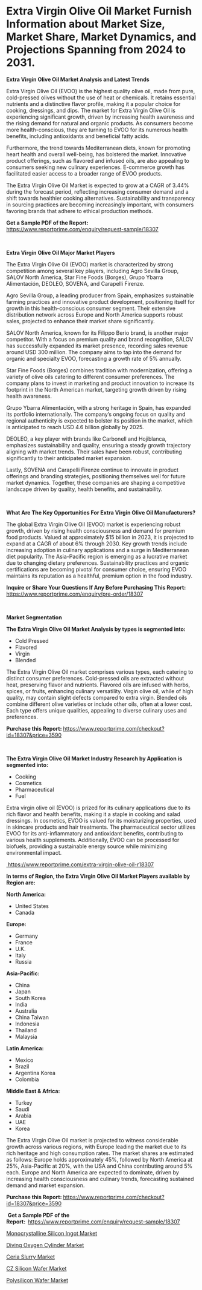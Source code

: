 <p><h1>Extra Virgin Olive Oil Market Furnish Information about Market Size, Market Share, Market Dynamics, and Projections Spanning from 2024 to 2031.</h1></p><p><strong>Extra Virgin Olive Oil Market Analysis and Latest Trends</strong></p>
<p><p>Extra Virgin Olive Oil (EVOO) is the highest quality olive oil, made from pure, cold-pressed olives without the use of heat or chemicals. It retains essential nutrients and a distinctive flavor profile, making it a popular choice for cooking, dressings, and dips. The market for Extra Virgin Olive Oil is experiencing significant growth, driven by increasing health awareness and the rising demand for natural and organic products. As consumers become more health-conscious, they are turning to EVOO for its numerous health benefits, including antioxidants and beneficial fatty acids.</p><p>Furthermore, the trend towards Mediterranean diets, known for promoting heart health and overall well-being, has bolstered the market. Innovative product offerings, such as flavored and infused oils, are also appealing to consumers seeking new culinary experiences. E-commerce growth has facilitated easier access to a broader range of EVOO products.</p><p>The Extra Virgin Olive Oil Market is expected to grow at a CAGR of 3.44% during the forecast period, reflecting increasing consumer demand and a shift towards healthier cooking alternatives. Sustainability and transparency in sourcing practices are becoming increasingly important, with consumers favoring brands that adhere to ethical production methods.</p></p>
<p><strong>Get a Sample PDF of the Report:&nbsp;</strong> <a href="https://www.reportprime.com/enquiry/request-sample/18307?utm_campaign=1834&utm_medium=2&utm_source=Github&utm_content=ia&utm_term=24122024&utm_id=extra-virgin-olive-oil">https://www.reportprime.com/enquiry/request-sample/18307</a></p>
<p>&nbsp;</p>
<p><strong>Extra Virgin Olive Oil Major Market Players</strong></p>
<p><p>The Extra Virgin Olive Oil (EVOO) market is characterized by strong competition among several key players, including Agro Sevilla Group, SALOV North America, Star Fine Foods (Borges), Grupo Ybarra Alimentación, DEOLEO, SOVENA, and Carapelli Firenze. </p><p>Agro Sevilla Group, a leading producer from Spain, emphasizes sustainable farming practices and innovative product development, positioning itself for growth in this health-conscious consumer segment. Their extensive distribution network across Europe and North America supports robust sales, projected to enhance their market share significantly.</p><p>SALOV North America, known for its Filippo Berio brand, is another major competitor. With a focus on premium quality and brand recognition, SALOV has successfully expanded its market presence, recording sales revenue around USD 300 million. The company aims to tap into the demand for organic and specialty EVOO, forecasting a growth rate of 5% annually.</p><p>Star Fine Foods (Borges) combines tradition with modernization, offering a variety of olive oils catering to different consumer preferences. The company plans to invest in marketing and product innovation to increase its footprint in the North American market, targeting growth driven by rising health awareness.</p><p>Grupo Ybarra Alimentación, with a strong heritage in Spain, has expanded its portfolio internationally. The company’s ongoing focus on quality and regional authenticity is expected to bolster its position in the market, which is anticipated to reach USD 4.6 billion globally by 2025.</p><p>DEOLEO, a key player with brands like Carbonell and Hojiblanca, emphasizes sustainability and quality, ensuring a steady growth trajectory aligning with market trends. Their sales have been robust, contributing significantly to their anticipated market expansion.</p><p>Lastly, SOVENA and Carapelli Firenze continue to innovate in product offerings and branding strategies, positioning themselves well for future market dynamics. Together, these companies are shaping a competitive landscape driven by quality, health benefits, and sustainability.</p></p>
<p>&nbsp;</p>
<p><strong>What Are The Key Opportunities For Extra Virgin Olive Oil Manufacturers?</strong></p>
<p><p>The global Extra Virgin Olive Oil (EVOO) market is experiencing robust growth, driven by rising health consciousness and demand for premium food products. Valued at approximately $15 billion in 2023, it is projected to expand at a CAGR of about 6% through 2030. Key growth trends include increasing adoption in culinary applications and a surge in Mediterranean diet popularity. The Asia-Pacific region is emerging as a lucrative market due to changing dietary preferences. Sustainability practices and organic certifications are becoming pivotal for consumer choice, ensuring EVOO maintains its reputation as a healthful, premium option in the food industry.</p></p>
<p><strong>Inquire or Share Your Questions If Any Before Purchasing This Report:</strong> <a href="https://www.reportprime.com/enquiry/pre-order/18307?utm_campaign=1834&utm_medium=2&utm_source=Github&utm_content=ia&utm_term=24122024&utm_id=extra-virgin-olive-oil">https://www.reportprime.com/enquiry/pre-order/18307</a></p>
<p>&nbsp;</p>
<p><strong>Market Segmentation</strong></p>
<p><strong>The Extra Virgin Olive Oil Market Analysis by types is segmented into:</strong></p>
<p><ul><li>Cold Pressed</li><li>Flavored</li><li>Virgin</li><li>Blended</li></ul></p>
<p><p>The Extra Virgin Olive Oil market comprises various types, each catering to distinct consumer preferences. Cold-pressed oils are extracted without heat, preserving flavor and nutrients. Flavored oils are infused with herbs, spices, or fruits, enhancing culinary versatility. Virgin olive oil, while of high quality, may contain slight defects compared to extra virgin. Blended oils combine different olive varieties or include other oils, often at a lower cost. Each type offers unique qualities, appealing to diverse culinary uses and preferences.</p></p>
<p><strong>Purchase this Report:&nbsp;</strong><a href="https://www.reportprime.com/checkout?id=18307&price=3590&utm_campaign=1834&utm_medium=2&utm_source=Github&utm_content=ia&utm_term=24122024&utm_id=extra-virgin-olive-oil">https://www.reportprime.com/checkout?id=18307&price=3590</a></p>
<p>&nbsp;</p>
<p><strong>The Extra Virgin Olive Oil Market Industry Research by Application is segmented into:</strong></p>
<p><ul><li>Cooking</li><li>Cosmetics</li><li>Pharmaceutical</li><li>Fuel</li></ul></p>
<p><p>Extra virgin olive oil (EVOO) is prized for its culinary applications due to its rich flavor and health benefits, making it a staple in cooking and salad dressings. In cosmetics, EVOO is valued for its moisturizing properties, used in skincare products and hair treatments. The pharmaceutical sector utilizes EVOO for its anti-inflammatory and antioxidant benefits, contributing to various health supplements. Additionally, EVOO can be processed for biofuels, providing a sustainable energy source while minimizing environmental impact.</p></p>
<p><a href="https://www.reportprime.com/extra-virgin-olive-oil-r18307?utm_campaign=1834&utm_medium=2&utm_source=Github&utm_content=ia&utm_term=24122024&utm_id=extra-virgin-olive-oil">&nbsp;https://www.reportprime.com/extra-virgin-olive-oil-r18307</a></p>
<p><strong>In terms of Region, the Extra Virgin Olive Oil Market Players available by Region are:</strong></p>
<p>
    <p> <strong> North America: </strong>
        <ul>
            <li>United States</li>
            <li>Canada</li>
        </ul>
        </p> 
    <p> <strong> Europe: </strong>
        <ul>
            <li>Germany</li>
            <li>France</li>
            <li>U.K.</li>
            <li>Italy</li>
            <li>Russia</li>
        </ul>
        </p> 
    <p> <strong> Asia-Pacific: </strong>
        <ul>
            <li>China</li>
            <li>Japan</li>
            <li>South Korea</li>
            <li>India</li>
            <li>Australia</li>
            <li>China Taiwan</li>
            <li>Indonesia</li>
            <li>Thailand</li>
            <li>Malaysia</li>
        </ul>
        </p> 
    <p> <strong> Latin America: </strong>
        <ul>
            <li>Mexico</li>
            <li>Brazil</li>
            <li>Argentina Korea</li>
            <li>Colombia</li>
        </ul>
        </p> 
    <p> <strong> Middle East & Africa: </strong>
        <ul>
            <li>Turkey</li>
            <li>Saudi</li>
            <li>Arabia</li>
            <li>UAE</li>
            <li>Korea</li>
        </ul>
    </p>
    </p>
<p><p>The Extra Virgin Olive Oil market is projected to witness considerable growth across various regions, with Europe leading the market due to its rich heritage and high consumption rates. The market shares are estimated as follows: Europe holds approximately 45%, followed by North America at 25%, Asia-Pacific at 20%, with the USA and China contributing around 5% each. Europe and North America are expected to dominate, driven by increasing health consciousness and culinary trends, forecasting sustained demand and market expansion.</p></p>
<p><strong>Purchase this Report: </strong><a href="https://www.reportprime.com/checkout?id=18307&price=3590&utm_campaign=1834&utm_medium=2&utm_source=Github&utm_content=ia&utm_term=24122024&utm_id=extra-virgin-olive-oil">https://www.reportprime.com/checkout?id=18307&price=3590</a></p>
<p>&nbsp;<strong>Get a Sample PDF of the Report:&nbsp;&nbsp;</strong><a href="https://www.reportprime.com/enquiry/request-sample/18307?utm_campaign=1834&utm_medium=2&utm_source=Github&utm_content=ia&utm_term=24122024&utm_id=extra-virgin-olive-oil">https://www.reportprime.com/enquiry/request-sample/18307</a></p>
<p><strong></strong></p>
<p><p><a href="https://www.linkedin.com/pulse/monocrystalline-silicon-ingot-market-growth-projections-95-hbbgf?utm_campaign=1834&utm_medium=2&utm_source=Github&utm_content=ia&utm_term=24122024&utm_id=extra-virgin-olive-oil">Monocrystalline Silicon Ingot Market</a></p><p><a href="https://www.linkedin.com/pulse/competitive-analysis-diving-oxygen-cylinder-market-strengths-hwphe?utm_campaign=1834&utm_medium=2&utm_source=Github&utm_content=ia&utm_term=24122024&utm_id=extra-virgin-olive-oil">Diving Oxygen Cylinder Market</a></p><p><a href="https://www.linkedin.com/pulse/c-glance-reports-anmec?utm_campaign=1834&utm_medium=2&utm_source=Github&utm_content=ia&utm_term=24122024&utm_id=extra-virgin-olive-oil">Ceria Slurry Market</a></p><p><a href="https://www.linkedin.com/pulse/a-mkt-nova-vc8zf?utm_campaign=1834&utm_medium=2&utm_source=Github&utm_content=ia&utm_term=24122024&utm_id=extra-virgin-olive-oil">CZ Silicon Wafer Market</a></p><p><a href="https://www.linkedin.com/pulse/p-factrackr-ho6he?utm_campaign=1834&utm_medium=2&utm_source=Github&utm_content=ia&utm_term=24122024&utm_id=extra-virgin-olive-oil">Polysilicon Wafer Market</a></p></p>